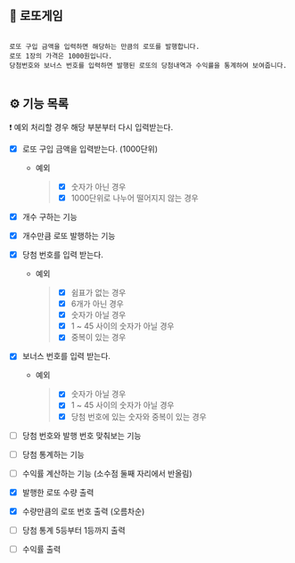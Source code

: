 ## 💸 로또게임

<pre>
<code>
로또 구입 금액을 입력하면 해당하는 만큼의 로또를 발행합니다.  
로또 1장의 가격은 1000원입니다.  
당첨번호와 보너스 번호를 입력하면 발행된 로또의 당첨내역과 수익률을 통계하여 보여줍니다.
</code>
</pre>

## ⚙ 기능 목록

❗ 예외 처리할 경우 해당 부분부터 다시 입력받는다.

- [x] 로또 구입 금액을 입력받는다. (1000단위)

  - 예외
    > - [x] 숫자가 아닌 경우
    > - [x] 1000단위로 나누어 떨어지지 않는 경우

- [x] 개수 구하는 기능

- [x] 개수만큼 로또 발행하는 기능

- [x] 당첨 번호를 입력 받는다.

  - 예외
    > - [x] 쉼표가 없는 경우
    > - [x] 6개가 아닌 경우
    > - [x] 숫자가 아닐 경우
    > - [x] 1 ~ 45 사이의 숫자가 아닐 경우
    > - [x] 중복이 있는 경우

- [x] 보너스 번호를 입력 받는다.

  - 예외
    > - [x] 숫자가 아닐 경우
    > - [x] 1 ~ 45 사이의 숫자가 아닐 경우
    > - [x] 당첨 번호에 있는 숫자와 중복이 있는 경우

- [ ] 당첨 번호와 발행 번호 맞춰보는 기능

- [ ] 당첨 통계하는 기능

- [ ] 수익률 계산하는 기능 (소수점 둘째 자리에서 반올림)

- [x] 발행한 로또 수량 출력

- [x] 수량만큼의 로또 번호 출력 (오름차순)

- [ ] 당첨 통계 5등부터 1등까지 출력

- [ ] 수익률 출력
